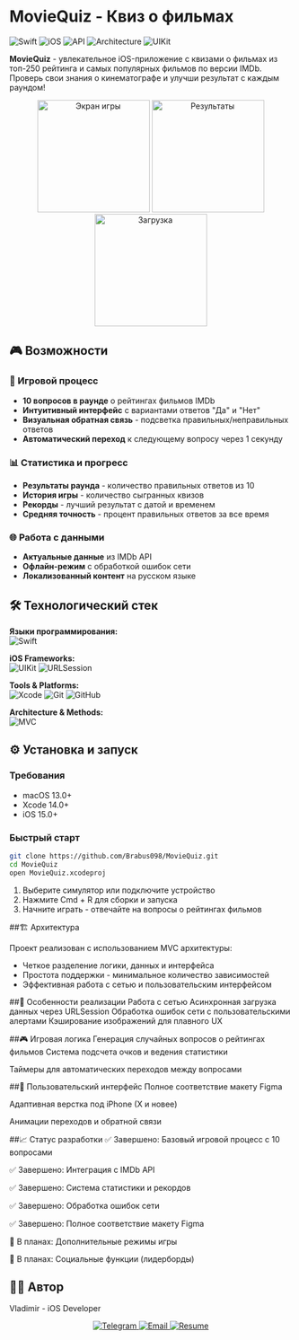# MovieQuiz - Квиз о фильмах

![Swift](https://img.shields.io/badge/Swift-5.9-FA7343?logo=swift)
![iOS](https://img.shields.io/badge/iOS-15.0+-lightgrey?logo=apple)
![API](https://img.shields.io/badge/API-IMDb-F5C518?logo=imdb)
![Architecture](https://img.shields.io/badge/Architecture-MVC-blue)
![UIKit](https://img.shields.io/badge/UI-UIControl-2396F3?logo=apple)

**MovieQuiz** - увлекательное iOS-приложение с квизами о фильмах из топ-250 рейтинга и самых популярных фильмов по версии IMDb. Проверь свои знания о кинематографе и улучши результат с каждым раундом!

<p align="center">
  <img src="https://github.com/Brabus098/MovieQuiz/blob/main/Screenshots/game-screen.png?raw=true" width="200" alt="Экран игры">
  <img src="https://github.com/Brabus098/MovieQuiz/blob/main/Screenshots/results-screen.png?raw=true" width="200" alt="Результаты">
  <img src="https://github.com/Brabus098/MovieQuiz/blob/main/Screenshots/loading-screen.png?raw=true" width="200" alt="Загрузка">
</p>

## 🎮 Возможности

### 🎯 Игровой процесс
- **10 вопросов в раунде** о рейтингах фильмов IMDb
- **Интуитивный интерфейс** с вариантами ответов "Да" и "Нет"
- **Визуальная обратная связь** - подсветка правильных/неправильных ответов
- **Автоматический переход** к следующему вопросу через 1 секунду

### 📊 Статистика и прогресс
- **Результаты раунда** - количество правильных ответов из 10
- **История игры** - количество сыгранных квизов
- **Рекорды** - лучший результат с датой и временем
- **Средняя точность** - процент правильных ответов за все время

### 🌐 Работа с данными
- **Актуальные данные** из IMDb API
- **Офлайн-режим** с обработкой ошибок сети
- **Локализованный контент** на русском языке

## 🛠 Технологический стек

**Языки программирования:**  
![Swift](https://img.shields.io/badge/Swift-FA7343?style=for-the-badge&logo=swift&logoColor=white)

**iOS Frameworks:**  
![UIKit](https://img.shields.io/badge/UIKit-2396F3?style=for-the-badge&logo=apple&logoColor=white)
![URLSession](https://img.shields.io/badge/Network-URLSession-1E8CBE?style=for-the-badge&logo=apple)

**Tools & Platforms:**  
![Xcode](https://img.shields.io/badge/Xcode-1575F9?style=for-the-badge&logo=xcode&logoColor=white)
![Git](https://img.shields.io/badge/Git-F05032?style=for-the-badge&logo=git&logoColor=white)
![GitHub](https://img.shields.io/badge/GitHub-181717?style=for-the-badge&logo=github&logoColor=white)

**Architecture & Methods:**  
![MVC](https://img.shields.io/badge/Architecture-MVC-FA7343?style=for-the-badge)

## ⚙️ Установка и запуск

### Требования
- macOS 13.0+
- Xcode 14.0+
- iOS 15.0+

### Быстрый старт

```bash
git clone https://github.com/Brabus098/MovieQuiz.git
cd MovieQuiz
open MovieQuiz.xcodeproj
```

1. Выберите симулятор или подключите устройство
2. Нажмите Cmd + R для сборки и запуска
3. Начните играть - отвечайте на вопросы о рейтингах фильмов

##🏗 Архитектура

Проект реализован с использованием MVC архитектуры:
- Четкое разделение логики, данных и интерфейса
- Простота поддержки - минимальное количество зависимостей
- Эффективная работа с сетью и пользовательским интерфейсом

##🎯 Особенности реализации
Работа с сетью
Асинхронная загрузка данных через URLSession
Обработка ошибок сети с пользовательскими алертами
Кэширование изображений для плавного UX

##🎮 Игровая логика
Генерация случайных вопросов о рейтингах фильмов
Система подсчета очков и ведения статистики

Таймеры для автоматических переходов между вопросами

##🎨 Пользовательский интерфейс
Полное соответствие макету Figma

Адаптивная верстка под iPhone (X и новее)

Анимации переходов и обратной связи

##📈 Статус разработки
✅ Завершено: Базовый игровой процесс с 10 вопросами

✅ Завершено: Интеграция с IMDb API

✅ Завершено: Система статистики и рекордов

✅ Завершено: Обработка ошибок сети

✅ Завершено: Полное соответствие макету Figma

🔄 В планах: Дополнительные режимы игры

🔄 В планах: Социальные функции (лидерборды)

## 👨‍💻 Автор
Vladimir - iOS Developer

<p align="center"> <a href="https://t.me/Vov4eg777"> <img src="https://img.shields.io/badge/Telegram-2CA5E0?style=for-the-badge&logo=telegram&logoColor=white&color=FA7343" alt="Telegram"/> </a> <a href="mailto:olsh0988@gmail.com"> <img src="https://img.shields.io/badge/Gmail-D14836?style=for-the-badge&logo=gmail&logoColor=white&color=FA7343" alt="Email"/> </a> <a href="https://docs.google.com/document/d/18caT1lR7wfQcId3kl3MaWkGpnjQqEGYBz7goR_59zEw/edit?usp=sharing"> <img src="https://img.shields.io/badge/Resume-4285F4?style=for-the-badge&logo=google-drive&logoColor=white&color=FA7343" alt="Resume"/> </a> </p>
